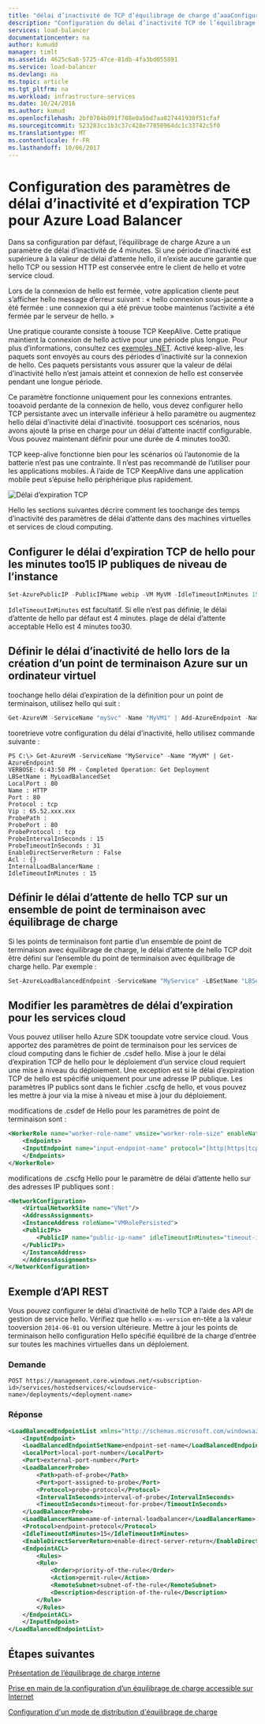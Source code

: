 ```yaml
---
title: "délai d’inactivité de TCP d’équilibrage de charge d’aaaConfigure | Documents Microsoft"
description: "Configuration du délai d’inactivité TCP de l’équilibrage de charge"
services: load-balancer
documentationcenter: na
author: kumudd
manager: timlt
ms.assetid: 4625c6a8-5725-47ce-81db-4fa3bd055891
ms.service: load-balancer
ms.devlang: na
ms.topic: article
ms.tgt_pltfrm: na
ms.workload: infrastructure-services
ms.date: 10/24/2016
ms.author: kumud
ms.openlocfilehash: 2bf0704b891f708e0a5bd7aa827441930f51cfaf
ms.sourcegitcommit: 523283cc1b3c37c428e77850964dc1c33742c5f0
ms.translationtype: MT
ms.contentlocale: fr-FR
ms.lasthandoff: 10/06/2017
---
```

# <a name="configure-tcp-idle-timeout-settings-for-azure-load-balancer"></a>Configuration des paramètres de délai d’inactivité et d’expiration TCP pour Azure Load Balancer

Dans sa configuration par défaut, l’équilibrage de charge Azure a un paramètre de délai d’inactivité de 4 minutes. Si une période d’inactivité est supérieure à la valeur de délai d’attente hello, il n’existe aucune garantie que hello TCP ou session HTTP est conservée entre le client de hello et votre service cloud.

Lors de la connexion de hello est fermée, votre application cliente peut s’afficher hello message d’erreur suivant : « hello connexion sous-jacente a été fermée : une connexion qui a été prévue toobe maintenus l’activité a été fermée par le serveur de hello. »

Une pratique courante consiste à toouse TCP KeepAlive. Cette pratique maintient la connexion de hello active pour une période plus longue. Pour plus d’informations, consultez ces [exemples .NET](https://msdn.microsoft.com/library/system.net.servicepoint.settcpkeepalive.aspx). Activé keep-alive, les paquets sont envoyés au cours des périodes d’inactivité sur la connexion de hello. Ces paquets persistants vous assurer que la valeur de délai d’inactivité hello n’est jamais atteint et connexion de hello est conservée pendant une longue période.

Ce paramètre fonctionne uniquement pour les connexions entrantes. tooavoid perdante de la connexion de hello, vous devez configurer hello TCP persistante avec un intervalle inférieur à hello paramètre ou augmentez hello délai d’inactivité délai d’inactivité. toosupport ces scénarios, nous avons ajouté la prise en charge pour un délai d’attente inactif configurable. Vous pouvez maintenant définir pour une durée de 4 minutes too30.

TCP keep-alive fonctionne bien pour les scénarios où l’autonomie de la batterie n’est pas une contrainte. Il n’est pas recommandé de l’utiliser pour les applications mobiles. À l’aide de TCP KeepAlive dans une application mobile peut s’épuise hello périphérique plus rapidement.

![Délai d’expiration TCP](./media/load-balancer-tcp-idle-timeout/image1.png)

Hello les sections suivantes décrire comment les toochange des temps d’inactivité des paramètres de délai d’attente dans des machines virtuelles et services de cloud computing.

## <a name="configure-hello-tcp-timeout-for-your-instance-level-public-ip-too15-minutes"></a>Configurer le délai d’expiration TCP de hello pour les minutes too15 IP publiques de niveau de l’instance

```powershell
Set-AzurePublicIP -PublicIPName webip -VM MyVM -IdleTimeoutInMinutes 15
```

`IdleTimeoutInMinutes` est facultatif. Si elle n’est pas définie, le délai d’attente de hello par défaut est 4 minutes. plage de délai d’attente acceptable Hello est 4 minutes too30.

## <a name="set-hello-idle-timeout-when-creating-an-azure-endpoint-on-a-virtual-machine"></a>Définir le délai d’inactivité de hello lors de la création d’un point de terminaison Azure sur un ordinateur virtuel

toochange hello délai d’expiration de la définition pour un point de terminaison, utilisez hello qui suit :

```powershell
Get-AzureVM -ServiceName "mySvc" -Name "MyVM1" | Add-AzureEndpoint -Name "HttpIn" -Protocol "tcp" -PublicPort 80 -LocalPort 8080 -IdleTimeoutInMinutes 15| Update-AzureVM
```

tooretrieve votre configuration du délai d’inactivité, hello utilisez commande suivante :

    PS C:\> Get-AzureVM -ServiceName "MyService" -Name "MyVM" | Get-AzureEndpoint
    VERBOSE: 6:43:50 PM - Completed Operation: Get Deployment
    LBSetName : MyLoadBalancedSet
    LocalPort : 80
    Name : HTTP
    Port : 80
    Protocol : tcp
    Vip : 65.52.xxx.xxx
    ProbePath :
    ProbePort : 80
    ProbeProtocol : tcp
    ProbeIntervalInSeconds : 15
    ProbeTimeoutInSeconds : 31
    EnableDirectServerReturn : False
    Acl : {}
    InternalLoadBalancerName :
    IdleTimeoutInMinutes : 15

## <a name="set-hello-tcp-timeout-on-a-load-balanced-endpoint-set"></a>Définir le délai d’attente de hello TCP sur un ensemble de point de terminaison avec équilibrage de charge

Si les points de terminaison font partie d’un ensemble de point de terminaison avec équilibrage de charge, le délai d’attente de hello TCP doit être défini sur l’ensemble du point de terminaison avec équilibrage de charge hello. Par exemple :

```powershell
Set-AzureLoadBalancedEndpoint -ServiceName "MyService" -LBSetName "LBSet1" -Protocol tcp -LocalPort 80 -ProbeProtocolTCP -ProbePort 8080 -IdleTimeoutInMinutes 15
```

## <a name="change-timeout-settings-for-cloud-services"></a>Modifier les paramètres de délai d’expiration pour les services cloud

Vous pouvez utiliser hello Azure SDK tooupdate votre service cloud. Vous apportez des paramètres de point de terminaison pour les services de cloud computing dans le fichier de .csdef hello. Mise à jour le délai d’expiration TCP de hello pour le déploiement d’un service cloud requiert une mise à niveau du déploiement. Une exception est si le délai d’expiration TCP de hello est spécifié uniquement pour une adresse IP publique. Les paramètres IP publics sont dans le fichier .cscfg de hello, et vous pouvez les mettre à jour via la mise à niveau et mise à jour du déploiement.

modifications de .csdef de Hello pour les paramètres de point de terminaison sont :

```xml
<WorkerRole name="worker-role-name" vmsize="worker-role-size" enableNativeCodeExecution="[true|false]">
    <Endpoints>
    <InputEndpoint name="input-endpoint-name" protocol="[http|https|tcp|udp]" localPort="local-port-number" port="port-number" certificate="certificate-name" loadBalancerProbe="load-balancer-probe-name" idleTimeoutInMinutes="tcp-timeout" />
    </Endpoints>
</WorkerRole>
```

modifications de .cscfg Hello pour le paramètre de délai d’attente hello sur des adresses IP publiques sont :

```xml
<NetworkConfiguration>
    <VirtualNetworkSite name="VNet"/>
    <AddressAssignments>
    <InstanceAddress roleName="VMRolePersisted">
    <PublicIPs>
        <PublicIP name="public-ip-name" idleTimeoutInMinutes="timeout-in-minutes"/>
    </PublicIPs>
    </InstanceAddress>
    </AddressAssignments>
</NetworkConfiguration>
```

## <a name="rest-api-example"></a>Exemple d’API REST

Vous pouvez configurer le délai d’inactivité de hello TCP à l’aide des API de gestion de service hello. Vérifiez que hello `x-ms-version` en-tête a la valeur tooversion `2014-06-01` ou version ultérieure. Mettre à jour les points de terminaison hello configuration Hello spécifié équilibré de la charge d’entrée sur toutes les machines virtuelles dans un déploiement.

### <a name="request"></a>Demande

    POST https://management.core.windows.net/<subscription-id>/services/hostedservices/<cloudservice-name>/deployments/<deployment-name>

### <a name="response"></a>Réponse

```xml
<LoadBalancedEndpointList xmlns="http://schemas.microsoft.com/windowsazure" xmlns:i="http://www.w3.org/2001/XMLSchema-instance">
    <InputEndpoint>
    <LoadBalancedEndpointSetName>endpoint-set-name</LoadBalancedEndpointSetName>
    <LocalPort>local-port-number</LocalPort>
    <Port>external-port-number</Port>
    <LoadBalancerProbe>
        <Path>path-of-probe</Path>
        <Port>port-assigned-to-probe</Port>
        <Protocol>probe-protocol</Protocol>
        <IntervalInSeconds>interval-of-probe</IntervalInSeconds>
        <TimeoutInSeconds>timeout-for-probe</TimeoutInSeconds>
    </LoadBalancerProbe>
    <LoadBalancerName>name-of-internal-loadbalancer</LoadBalancerName>
    <Protocol>endpoint-protocol</Protocol>
    <IdleTimeoutInMinutes>15</IdleTimeoutInMinutes>
    <EnableDirectServerReturn>enable-direct-server-return</EnableDirectServerReturn>
    <EndpointACL>
        <Rules>
        <Rule>
            <Order>priority-of-the-rule</Order>
            <Action>permit-rule</Action>
            <RemoteSubnet>subnet-of-the-rule</RemoteSubnet>
            <Description>description-of-the-rule</Description>
        </Rule>
        </Rules>
    </EndpointACL>
    </InputEndpoint>
</LoadBalancedEndpointList>
```

## <a name="next-steps"></a>Étapes suivantes

[Présentation de l’équilibrage de charge interne](load-balancer-internal-overview.md)

[Prise en main de la configuration d’un équilibrage de charge accessible sur Internet](load-balancer-get-started-internet-arm-ps.md)

[Configuration d'un mode de distribution d'équilibrage de charge](load-balancer-distribution-mode.md)
